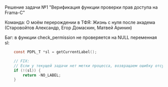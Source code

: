 Решение задачи №1 "Верификация функции проверки прав доступа на Frama-C"

Команда: О моём перерождении в ТФЯ: Жизнь с нуля после академа (Старовойтов
Александр, Егор Домаскин, Матвей Аринин)

Баг: в функции check_permission не проверяется на NULL переменная sl:

``` c
    const PDPL_T *sl = getCurrentLabel();

    // FIX:
    // Если у текущей задачи нет метки процесса, возвращаем ошибку отсутствия метки процесса
    if (!(sl)) {
        return -NO_LABEL;
    }
```

